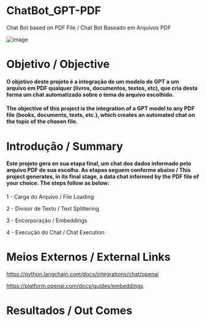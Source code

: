 # ChatBot_GPT-PDF
Chat Bot based on PDF File / Chat Bot Baseado em Arquivos PDF

![image](https://github.com/LealDias/ChatBot_GPT-PDF/assets/70763447/b532d928-a64e-4549-b748-51eb5aa442ae)


# Objetivo / Objective

#### O objetivo deste projeto é a integração de um modelo de GPT a um arquivo em PDF qualquer (livros, documentos, textos, etc), que cria desta forma um chat automatizado sobre o tema do arquivo escolhido.
#### The objective of this project is the integration of a GPT model to any PDF file (books, documents, texts, etc.), which creates an automated chat on the topic of the chosen file.

# Introdução / Summary

#### Este projeto gera en sua etapa final, um chat dos dados informado pelo arquivo PDF de sua escolha. As etapas seguem conforme abaixo / This project generates, in its final stage, a data chat informed by the PDF file of your choice. The steps follow as below:

1 - Carga do Arquivo / File Loading 

2 - Divisor de Texto / Text Splittering

3 - Encorporação / Embeddings

4 - Execução do Chat / Chat Execution

# Meios Externos / External Links

https://python.langchain.com/docs/integrations/chat/openai

https://platform.openai.com/docs/guides/embeddings

# Resultados / Out Comes



